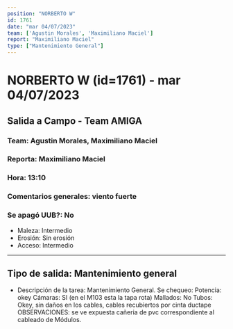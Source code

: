 ```yaml
---
position: "NORBERTO W"
id: 1761
date: "mar 04/07/2023"
team: ['Agustin Morales', 'Maximiliano Maciel']
report: "Maximiliano Maciel"
type: ["Mantenimiento General"]
---
```


# NORBERTO W (id=1761) - mar 04/07/2023
## Salida a Campo - Team AMIGA
### Team: Agustin Morales, Maximiliano Maciel
### Reporta: Maximiliano Maciel
### Hora: 13:10
### Comentarios generales: viento fuerte
### Se apagó UUB?: No 
- Maleza: Intermedio
- Erosión: Sin erosión
- Acceso: Intermedio
---------
## Tipo de salida: Mantenimiento general
   - Descripción de la tarea: Mantenimiento General.
Se chequeo:
Potencia: okey
Cámaras: SI (en el M103 esta la tapa rota)
Mallados: No
Tubos: Okey, sin daños en los cables, cables recubiertos por cinta ductape 
OBSERVACIONES: se ve expuesta cañeria de pvc correspondiente al cableado de Módulos.
